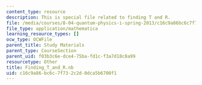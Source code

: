 ```yaml
---
content_type: resource
description: This is special file related to finding T and R.
file: /media/courses/8-04-quantum-physics-i-spring-2013/c16c9a86bc6c7f732c2d0dca5b6700f1_Finding_T_and_R.nb
file_type: application/mathematica
learning_resource_types: []
ocw_type: OCWFile
parent_title: Study Materials
parent_type: CourseSection
parent_uid: f03b3c6e-dce4-75ba-fd1c-f3a7d18c8a99
resourcetype: Other
title: Finding_T_and_R.nb
uid: c16c9a86-bc6c-7f73-2c2d-0dca5b6700f1
---
```

